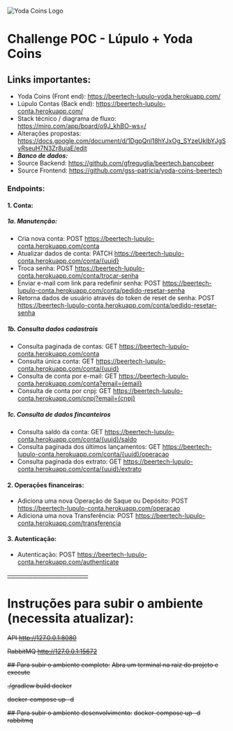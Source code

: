 ![Yoda Coins Logo](https://raw.githubusercontent.com/gss-patricia/yoda-coins-beertech/main/src/assets/logo-letters.svg?raw=true&sanitize=true "Yoda Coins Logo")
# Challenge POC - Lúpulo + Yoda Coins

## Links importantes:
* Yoda Coins (Front end): https://beertech-lupulo-yoda.herokuapp.com/
* Lúpulo Contas (Back end): https://beertech-lupulo-conta.herokuapp.com/ 
* Stack técnico / diagrama de fluxo: https://miro.com/app/board/o9J_khBO-ws=/
* Alterações propostas: https://docs.google.com/document/d/1DgpQnl18hYJxOg_SYzeUklbYJgSyRseuH7N3Zr8ujaE/edit
* ***Banco de dados:***
* Source Backend: https://github.com/gfreguglia/beertech.bancobeer
* Source Frontend: https://github.com/gss-patricia/yoda-coins-beertech


### Endpoints:
#### 1. Conta: 
##### 1a. Manutenção: 
* Cria nova conta: POST https://beertech-lupulo-conta.herokuapp.com/conta
* Atualizar dados de conta: PATCH https://beertech-lupulo-conta.herokuapp.com/conta/{uuid}
* Troca senha: POST https://beertech-lupulo-conta.herokuapp.com/conta/trocar-senha
* Enviar e-mail com link para redefinir senha: POST https://beertech-lupulo-conta.herokuapp.com/conta/pedido-resetar-senha
* Retorna dados de usuário através do token de reset de senha: POST https://beertech-lupulo-conta.herokuapp.com/conta/pedido-resetar-senha
##### 1b. Consulta dados cadastrais
* Consulta paginada de contas: GET https://beertech-lupulo-conta.herokuapp.com/conta
* Consulta única conta: GET https://beertech-lupulo-conta.herokuapp.com/conta/{uuid}
* Consulta de conta por e-mail: GET https://beertech-lupulo-conta.herokuapp.com/conta?email={email}
* Consulta de conta por cnpj: GET https://beertech-lupulo-conta.herokuapp.com/cnpj?email={cnpj}
##### 1c. Consulta de dados fincanteiros
* Consulta saldo da conta: GET https://beertech-lupulo-conta.herokuapp.com/conta/{uuid}/saldo
* Consulta paginada dos últimos lançamentos: GET https://beertech-lupulo-conta.herokuapp.com/conta/{uuid}/operacao
* Consulta paginada dos extrato: GET https://beertech-lupulo-conta.herokuapp.com/conta/{uuid}/extrato


#### 2. Operações financeiras: 
* Adiciona uma nova Operação de Saque ou Depósito: POST https://beertech-lupulo-conta.herokuapp.com/operacao
* Adiciona uma nova Transferência: POST https://beertech-lupulo-conta.herokuapp.com/transferencia

#### 3. Autenticação:
* Autenticação: POST https://beertech-lupulo-conta.herokuapp.com/authenticate

~~_____________________________~~
# Instruções para subir o ambiente (necessita atualizar):
~~API http://127.0.0.1:8080~~

~~RabbitMQ http://127.0.0.1:15672~~

~~## Para subir o ambiente completo:~~
~~Abra um terminal na raiz do projeto e execute~~

~~./gradlew build docker~~

~~docker-compose up -d~~

~~## Para subir o ambiente desenvolvimento:~~
~~docker-compose up -d rabbitmq~~